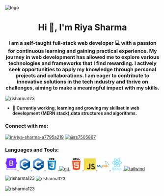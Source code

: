 ![logo](https://unsplash.com/photos/an-open-door-in-a-dark-room-with-lines-coming-out-of-it-UWMKm7K0dgo)
<h1 align="center">Hi 👋, I'm Riya Sharma</h1>
<h3 align="center">I am a self-taught full-stack web developer 💻 with a passion for continuous learning and gaining practical experience. My journey in web development has allowed me to explore various technologies and frameworks that I find rewarding. I actively seek opportunities to apply my knowledge through personal projects and collaborations. I am eager to contribute to innovative solutions in the tech industry and thrive on challenges, aiming to make a meaningful impact with my skills.</h3>

<p align="left"> <img src="https://komarev.com/ghpvc/?username=risharma123&label=Profile%20views&color=0e75b6&style=flat" alt="risharma123" /> </p>

- 🔭 **Currently working, learning and growing my skillset in web development (MERN stack),data structures and algorithms.**

<h3 align="left">Connect with me:</h3>
<p align="left">
<a href="https://linkedin.com/in/in/riya-sharma-a7795a219" target="blank"><img align="center" src="https://raw.githubusercontent.com/rahuldkjain/github-profile-readme-generator/master/src/images/icons/Social/linked-in-alt.svg" alt="in/riya-sharma-a7795a219" height="30" width="40" /></a>
<a href="https://www.hackerrank.com/@rs7505867" target="blank"><img align="center" src="https://raw.githubusercontent.com/rahuldkjain/github-profile-readme-generator/master/src/images/icons/Social/hackerrank.svg" alt="@rs7505867" height="30" width="40" /></a>
</p>

<h3 align="left">Languages and Tools:</h3>
<p align="left"> <a href="https://getbootstrap.com" target="_blank" rel="noreferrer"> <img src="https://raw.githubusercontent.com/devicons/devicon/master/icons/bootstrap/bootstrap-plain-wordmark.svg" alt="bootstrap" width="40" height="40"/> </a> <a href="https://www.cprogramming.com/" target="_blank" rel="noreferrer"> <img src="https://raw.githubusercontent.com/devicons/devicon/master/icons/c/c-original.svg" alt="c" width="40" height="40"/> </a> <a href="https://www.w3schools.com/cpp/" target="_blank" rel="noreferrer"> <img src="https://raw.githubusercontent.com/devicons/devicon/master/icons/cplusplus/cplusplus-original.svg" alt="cplusplus" width="40" height="40"/> </a> <a href="https://www.w3schools.com/css/" target="_blank" rel="noreferrer"> <img src="https://raw.githubusercontent.com/devicons/devicon/master/icons/css3/css3-original-wordmark.svg" alt="css3" width="40" height="40"/> </a> <a href="https://git-scm.com/" target="_blank" rel="noreferrer"> <img src="https://www.vectorlogo.zone/logos/git-scm/git-scm-icon.svg" alt="git" width="40" height="40"/> </a> <a href="https://www.w3.org/html/" target="_blank" rel="noreferrer"> <img src="https://raw.githubusercontent.com/devicons/devicon/master/icons/html5/html5-original-wordmark.svg" alt="html5" width="40" height="40"/> </a> <a href="https://developer.mozilla.org/en-US/docs/Web/JavaScript" target="_blank" rel="noreferrer"> <img src="https://raw.githubusercontent.com/devicons/devicon/master/icons/javascript/javascript-original.svg" alt="javascript" width="40" height="40"/> </a> <a href="https://www.mysql.com/" target="_blank" rel="noreferrer"> <img src="https://raw.githubusercontent.com/devicons/devicon/master/icons/mysql/mysql-original-wordmark.svg" alt="mysql" width="40" height="40"/> </a> <a href="https://reactjs.org/" target="_blank" rel="noreferrer"> <img src="https://raw.githubusercontent.com/devicons/devicon/master/icons/react/react-original-wordmark.svg" alt="react" width="40" height="40"/> </a> <a href="https://tailwindcss.com/" target="_blank" rel="noreferrer"> <img src="https://www.vectorlogo.zone/logos/tailwindcss/tailwindcss-icon.svg" alt="tailwind" width="40" height="40"/> </a> </p>

<p><img align="left" src="https://github-readme-stats.vercel.app/api/top-langs?username=risharma123&show_icons=true&locale=en&layout=compact" alt="risharma123" /></p>

<p>&nbsp;<img align="center" src="https://github-readme-stats.vercel.app/api?username=risharma123&show_icons=true&locale=en" alt="risharma123" /></p>

<p><img align="center" src="https://github-readme-streak-stats.herokuapp.com/?user=risharma123&" alt="risharma123" /></p>

